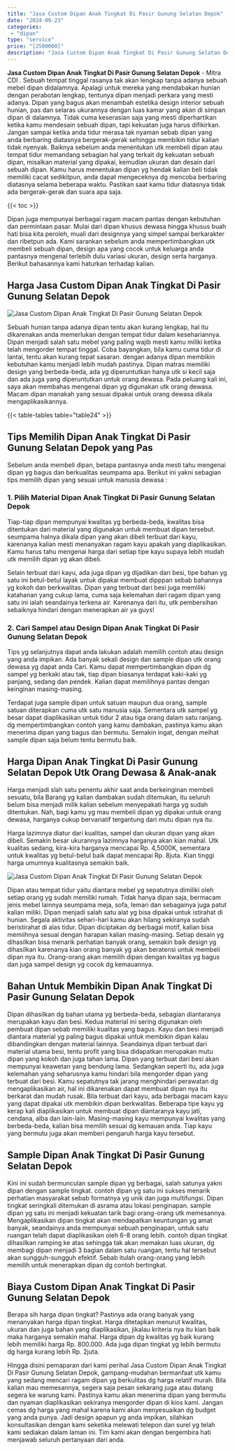 ```yaml
---
title: "Jasa Custom Dipan Anak Tingkat Di Pasir Gunung Selatan Depok"
date: "2024-09-23"
categories:
 - "dipan"
type: "service"
price: "[2500000]"
description: "Jasa Custom Dipan Anak Tingkat Di Pasir Gunung Selatan Depok. Hingga disini pemaparan dari kami perihal Jasa Custom Dipan Anak Tingkat Di Pasir Gunung Selata..."
---
```


**Jasa Custom Dipan Anak Tingkat Di Pasir Gunung Selatan Depok** - Mitra CDI . Sebuah tempat tinggal rasanya tak akan lengkap tanpa adanya sebuah mebel dipan didalamnya. Apalagi untuk mereka yang mendabakan hunian dengan perabotan lengkap, tentunya dipan menjadi perkara yang mesti adanya. Dipan yang bagus akan menambah estetika design interior sebuah hunian, pas dan selaras ukurannya dengan luas kamar yang akan di simpan dipan di dalamnya. Tidak cuma keserasian saja yang mesti diperhartikan ketika kamu mendesain sebuah dipan, tapi kekuatan juga harus difikirkan. Jangan sampai ketika anda tidur merasa tak nyaman sebab dipan yang anda berbaring diatasnya bergerak-gerak sehingga membikin tidur kalian tidak nyenyak. Baiknya sebelum anda menentukan utk membeli dipan atau tempat tidur memandang sebagian hal yang terkait dg kekuatan sebuah dipan, misalkan material yang dipakai, kemudian ukuran dan desain dari sebuah dipan. Kamu harus menentukan dipan yg hendak kalian beli tidak memiliki cacat sedikitpun, anda dapat mengeceknya dg mencoba berbaring diatasnya selama beberapa waktu. Pastikan saat kamu tidur diatasnya tidak ada bergerak-gerak dan suara apa saja.

{{< toc >}}

Dipan juga mempunyai berbagai ragam macam pantas dengan kebutuhan dan permintaan pasar. Mulai dari dipan khusus dewasa hingga khusus buah hati bisa kita peroleh, muali dari designnya yang simpel sampai berkarakter dan ribetpun ada. Kami sarankan sebelum anda mempertimbangkan utk membeli sebuah dipan, design apa yang cocok untuk keluarga anda pantasnya mengenal terlebih dulu variasi ukuran, design serta harganya. Berikut bahasannya kami haturkan terhadap kalian.

## Harga Jasa Custom Dipan Anak Tingkat Di Pasir Gunung Selatan Depok

![Jasa Custom Dipan Anak Tingkat Di Pasir Gunung Selatan Depok](/images/mebel/dipan-dewasa-004.jpg)

Sebuah hunian tanpa adanya dipan tentu akan kurang lengkap, hal itu dikarenakan anda memerlukan dengan tempat tidur dalam kesehariannya. Dipan menjadi salah satu mebel yang paling wajib mesti kamu miliki ketika telah mengorder tempat tinggal. Coba bayangkan, bila kamu cuma tidur di lantai, tentu akan kurang tepat sasaran. dengan adanya dipan membikin kebutuhan kamu menjadi lebih mudah pastinya. Dipan matras memiliki design yang berbeda-beda, ada yg diperuntutkan hanya utk si kecil saja dan ada juga yang diperuntutkan untuk orang dewasa. Pada peluang kali ini, saya akan membahas mengenai dipan yg digunakan utk orang dewasa. Macam dipan manakah yang sesuai dipakai untuk orang dewasa dikala mengaplikasikannya.

{{< table-tables table="table24" >}}

## Tips Memilih Dipan Anak Tingkat Di Pasir Gunung Selatan Depok yang Pas

Sebelum anda membeli dipan, betapa pantasnya anda mesti tahu mengenai dipan yg bagus dan berkualitas seumpama apa. Berikut ini yakni sebagian tips memilih dipan yang sesuai untuk manusia dewasa :

### 1\. Pilih Material Dipan Anak Tingkat Di Pasir Gunung Selatan Depok

Tiap-tiap dipan mempunyai kwalitas yg berbeda-beda, kwalitas bisa ditentukan dari material yang digunakan untuk membuat dipan tersebut. seumpama halnya dikala dipan yang akan dibeli terbuat dari kayu, karenanya kalian mesti menanyakan ragam kayu apakah yang diaplikasikan. Kamu harus tahu mengenai harga dari setiap tipe kayu supaya lebih mudah utk memilih dipan yg akan dibeli.

Selain terbuat dari kayu, ada juga dipan yg dijadikan dari besi, tipe bahan yg satu ini betul-betul layak untuk dipakai membuat dipppan sebab bahannya yg kokoh dan berkwalitas. Dipan yang terbuat dari besi juga memiliki katahanan yang cukup lama, cuma saja kelemahan dari ragam dipan yang satu ini ialah seandainya terkena air. Karenanya dari itu, utk pembersihan sebaiknya hindari dengan menerapkan air ya guys!

### 2\. Cari Sampel atau Design Dipan Anak Tingkat Di Pasir Gunung Selatan Depok

Tips yg selanjutnya dapat anda lakukan adalah memilih contoh atau design yang anda impikan. Ada banyak sekali design dan sample dipan utk orang dewasa yg dapat anda Cari. Kamu dapat mempertimbangkan dipan dg sampel yg berkaki atau tak, tiap dipan biasanya terdapat kaki-kaki yg panjang, sedang dan pendek. Kalian dapat memilihnya pantas dengan keinginan masing-masing.

Terdapat juga sample dipan untuk satuan maupun dua orang, sample satuan diterapkan cuma utk satu manusia saja. Sementara utk sampel yg besar dapat diaplikasikan untuk tidur 2 atau tiga orang dalam satu ranjang. dg mempertimbangkan contoh yang kamu dambakan, pastinya kamu akan menerima dipan yang bagus dan bermutu. Semakin ingat, dengan meihat sample dipan saja belum tentu bermutu baik.

## Harga Dipan Anak Tingkat Di Pasir Gunung Selatan Depok Utk Orang Dewasa & Anak-anak

Harga menjadi slah satu penentu akhir saat anda berkeinginan membeli sesuatu, bila Barang yg kalian dambakan sudah ditemukan, itu seluruh belum bisa menjadi milik kalian sebelum menyepakati harga yg sudah ditentukan. Nah, bagi kamu yg mau membeli dipan yg dipakai untuk orang dewasa, harganya cukup bervariatif tergantung dari mutu dipan nya itu.

Harga lazimnya diatur dari kualitas, sampel dan ukuran dipan yang akan dibeli. Semakin besar ukurannya lazimnya harganya akan kian mahal. Utk kualitas sedang, kira-kira harganya mencapai Rp. 4,5000K, sementara untuk kwalitas yg betul-betul baik dapat mencapai Rp. 8juta. Kian tinggi harga umumnya kualitasnya semakin baik.

![Jasa Custom Dipan Anak Tingkat Di Pasir Gunung Selatan Depok](/images/mebel/dipan-anak-013-1.jpg)

Dipan atau tempat tidur yaitu diantara mebel yg sepatutnya dimiliki oleh setiap orang yg sudah memiliki rumah. Tidak hanya dipan saja, bermacam jenis mebel lainnya seumpama meja, sofa, lemari dan sebagainya juga patut kalian miliki. Dipan menjadi salah satu alat yg bisa dipakai untuk istirahat di hunian. Segala aktivitas sehari-hari kamu akan hilang sekiranya sudah beristirahat di alas tidur. Dipan diciptakan dg berbagai motif, kalian bisa memiihnya sesuai dengan harapan kalian masing-masing. Setiap desain yg dihasilkan bisa menarik perhatian banyak orang, semakin baik design yg dihasilkan karenanya kian orang banyak yg akan beratensi untuk membeli dipan nya itu. Orang-orang akan memilih dipan dengan kwalitas yg bagus dan juga sampel design yg cocok dg kemauannya.

## Bahan Untuk Membikin Dipan Anak Tingkat Di Pasir Gunung Selatan Depok

Dipan dihasilkan dg bahan utama yg berbeda-beda, sebagian diantaranya merupakan kayu dan besi. Kedua material ini sering digunakan oleh pembuat dipan sebab memiliki kualitas yang bagus. Kayu dan besi menjadi diantara material yg paling bagus dipakai untuk membikin dipan kalau dibandingkan dengan material lainnya. Seandainya dipan terbuat dari material utama besi, tentu profit yang bisa didapatkan merupakan mutu dipan yang kokoh dan juga tahan lama. Dipan yang terbuat dari besi akan mempunyai keawetan yang bendung lama. Sedangkan seperti itu, ada juga kelemahan yang seharusnya kamu hindari bila mengorder dipan yang terbuat dari besi. Kamu sepatutnya tak jarang menghindari perawatan dg mengaplikasikan air, hal ini dikarenakan dapat membuat dipan nya itu berkarat dan mudah rusak. Bila terbuat dari kayu, ada berbagai macam kayu yang dapat dipakai utk membikin dipan berkwalitas. Beberapa tipe kayu yg kerap kali diaplikasikan untuk membuat dipan diantaranya kayu jati, cendana, alba dan lain-lain. Masing-masing kayu mempunyai kwalitas yang berbeda-beda, kalian bisa memilih sesuai dg kemauan anda. Tiap kayu yang bermutu juga akan memberi pengaruh harga kayu tersebut.

## Sample Dipan Anak Tingkat Di Pasir Gunung Selatan Depok

Kini ini sudah bermunculan sample dipan yg berbagai, salah satunya yakni dipan dengan sample tingkat. contoh dipan yg satu ini sukses menarik perhatian masyarakat sebab formatnya yg unik dan juga multifungsi. Dipan tingkat seringkali ditemukan di asrama atau lokasi penginapan. sample dipan yg satu ini menjadi kekuatan tarik bagi orang-orang utk memesannya. Mengaplikasikan dipan tingkat akan mendapatkan keuntungan yg amat banyak, seandainya anda mempunyai sebuah penginapan, untuk satu ruangan telah dapat diaplikasikan oleh 6-8 orang lebih. contoh dipan tingkat dihasilkan ramping ke atas sehingga tak akan memakan luas ukuran, dg membagi dipan menjadi 3 bagian dalam satu ruangan, tentu hal tersebut akan sungguh-sungguh efektif. Sebab itulah orang-orang yang lebih memilih untuk menerapkan dipan dg contoh bertingkat.

## Biaya Custom Dipan Anak Tingkat Di Pasir Gunung Selatan Depok

Berapa sih harga dipan tingkat? Pastinya ada orang banyak yang menanyakan harga dipan tingkat. Harga ditetapkan menurut kwalitas, ukuran dan juga bahan yang diaplikasikan, jikalau kriteria nya itu kian baik maka harganya semakin mahal. Harga dipan dg kwalitas yg baik kurang lebih memiliki harga Rp. 800.000. Ada juga dipan tingkat yg lebih bermutu dg harga kurang lebih Rp. 2juta.

Hingga disini pemaparan dari kami perihal Jasa Custom Dipan Anak Tingkat Di Pasir Gunung Selatan Depok, gampang-mudahan bermanfaat utk kamu yang sedang mencari ragam dipan yg berkulitas dg harga relatif murah. Bila kalian mau memesannya, segera saja pesan sekarang juga atau datang segera ke warung kami. Pastinya kamu akan menerima dipan yang bermutu dan nyaman diaplikasikan sekiranya mengorder dipan di kios kami. Jangan cemas dg harga yang mahal karena kami akan menyesuaikan dg budget yang anda punya. Jadi design apapun yg anda impikan, silahkan konsultasikan dengan kami seketika melewati telepon dan surel yg telah kami sediakan dalam laman ini. Tim kami akan dengan bergembira hati menjawab seluruh pertanyaan dari anda.
